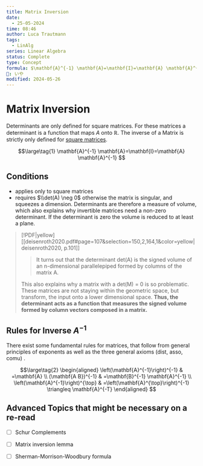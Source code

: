 ```yaml
---
title: Matrix Inversion
date:
  - 25-05-2024
time: 08:46
author: Luca Trautmann
tags:
  - LinAlg
series: Linear Algebra
status: Complete
type: Concept
formula: $\mathbf{A}^{-1} \mathbf{A}=\mathbf{I}=\mathbf{A} \mathbf{A}^{-1}$
🍙: いや
modified: 2024-05-26
---
```

# Matrix Inversion
Determinants are only defined for square matrices. For these matrices a determinant is a function that maps $A$ onto $\mathbb{R}$. The inverse of a Matrix is strictly only defined for [square matrices](Fundamental%20Linear%20Maps).

$$\large\tag{1}
\mathbf{A}^{-1} \mathbf{A}=\mathbf{I}=\mathbf{A} \mathbf{A}^{-1}
$$


## Conditions
- applies only to square matrices
- requires $\\det(A) \neg 0$ otherwise the matrix is singular, and squeezes a dimension. Determinants are therefore a measure of volume, which also explains why invertible matrices need a non-zero determinant. If the determinant is zero the volume is reduced to at least a plane. 

> [!PDF|yellow] [[deisenroth2020.pdf#page=107&selection=150,2,164,1&color=yellow|deisenroth2020, p.101]]
> > It turns out that the determinant det(A) is the signed volume of an n-dimensional parallelepiped formed by columns of the matrix A.
> 
> This also explains why a matrix with a det(M) = 0 is so problematic. These matrices are not staying within the geometric space, but transform, the input onto a lower dimensional space. __Thus, the determinant acts as a function that measures the signed volume formed by column vectors composed in a matrix.__


## Rules for Inverse $A^{-1}$
There exist some fundamental rules for matrices, that follow from general principles of exponents as well as the three general axioms (dist, asso, comu) . 

$$\large\tag{2}
\begin{aligned}
\left(\mathbf{A}^{-1}\right)^{-1} & =\mathbf{A} \\
(\mathbf{A B})^{-1} & =\mathbf{B}^{-1} \mathbf{A}^{-1} \\
\left(\mathbf{A}^{-1}\right)^{\top} & =\left(\mathbf{A}^{\top}\right)^{-1} \triangleq \mathbf{A}^{-T}
\end{aligned}
$$

## Advanced Topics that might be necessary on a re-read

- [ ] Schur Complements
- [ ] Matrix inversion lemma
- [ ] Sherman-Morrison-Woodbury formula


